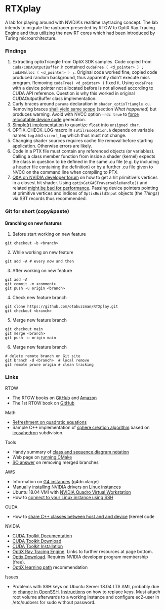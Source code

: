 # RTXplay
A lab for playing around with NVIDIA's realtime raytracing concept. The lab intends to migrate the raytracer presented by RTOW to OptiX Ray Tracing Engine and thus utilizing the new RT cores which had been introduced by Turing microarchitecture.

### Findings
1. Extracting optixTriangle from OptiX SDK samples. Code copied from `cuda/CUDAOutputBuffer.h` contained `cudaFree ( <d_pointer> ) ; cudaMalloc ( <d_pointer> ) ;`. Original code worked fine, copied code produced random background, thus apparently didn't execute miss program. Removing `cudaFree( <d_pointer> )` fixed it. Using `cudaFree` with a device pointer not allocated before is not allowed according to CUDA API reference. Question is why this worked in original CUDAOutputBuffer class implementation.
2. Curly braces around `params` declaration in `shader_optixTriangle.cu`. Removing braces [shall yield same scope](https://vladonsoftware.wordpress.com/2019/02/25/c-when-the-curly-braces-really-matter/) (section *What happened*) but produces warning. Avoid with NVCC option `-rdc true` to [force relocatable device code](https://forums.developer.nvidia.com/t/warning-extern-declaration-of-the-entity-xxxx-is-treated-as-a-static-definition/69887) generation.
3. [Simple(r) implementation](https://zeux.io/2010/12/14/quantizing-floats/) to quantize `float` into `unsigned char`.
4. OPTIX_CHECK_LOG macro in `sutil/Exception.h` depends on variable names `log` and `sizeof_log` which thus must not change.
5. Changing shader sources requires cache file removal before starting application. Otherwise errors are likely.
6. Code in a PTX file must contain any referenced objects (or variables). Calling a class member function from inside a shader (kernel) expects the class in question to be defined in the same .cu file (e.g. by including a header file containing the definition) or by a further .cu file given to NVCC on the command line when compiling to PTX.
7. [Q&A on NVIDIA developer forum](https://forums.developer.nvidia.com/t/intersection-point/81612/7) on how to get a hit primitive's vertices in a closest hit shader. Using `optixGetGASTraversableHandle()` and related [might be bad for performance](https://raytracing-docs.nvidia.com/optix7/guide/index.html#device_side_functions#vertex-random-access). Passing device pointers pointing at primitive vertices and indices of `OptixBuildInput` objects (the *Things*) via SBT records thus recommended.

### Git for short (copy&paste)

#### Branching on new features

1. Before start working on new feature
```
git checkout -b <branch>
```
2. While working on new feature
```
git add -A # every now and then
```
3. After working on new feature
```
git add -A
git commit -m <comment>
git push -u origin <branch>
```
4. Check new feature branch
```
git clone https://github.com/otabuzzman/RTXplay.git
git checkout <branch>
```
5. Merge new feature branch
```
git checkout main
git merge <branch>
git push -u origin main
```
6. Merge new feature branch
```
# delete remote branch on Git site
git branch -d <branch>  # local remove
git remote prune origin # clean tracking
```

### Links
RTOW
- The RTOW books on [GitHub](https://github.com/RayTracing/raytracing.github.io) and [Amazon](https://www.amazon.de/gp/product/B0785N5QTC/ref=series_rw_dp_sw)
- The 1st RTOW book on [GitHub](https://raytracing.github.io/books/RayTracingInOneWeekend.html)

Math
- [Refreshment on quadratic equations](http://viclw17.github.io/2018/07/16/raytracing-ray-sphere-intersection/)
- Sample C++ implementation of [sphere creation algorithm](http://paulbourke.net/geometry/platonic/sphere.cpp) based on [icosahedron](https://rechneronline.de/pi/icosahedron.php) subdivision.

Tools
- Handy summary of [class and sequence diagram notation](http://umich.edu/~eecs381/handouts/UMLNotationSummary.pdf)
- Web page on [running CMake](https://cmake.org/runningcmake/)
- [SO answer](https://stackoverflow.com/questions/6127328/how-can-i-delete-all-git-branches-which-have-been-merged?answertab=active#tab-top) on removing merged branches

AWS
- Information on [G4 instances](https://aws.amazon.com/de/ec2/instance-types/g4/) (g4dn.xlarge)
- Manually [installing NVIDIA drivers on Linux instances](https://docs.aws.amazon.com/AWSEC2/latest/UserGuide/install-nvidia-driver.html#public-nvidia-driver)
- Ubuntu 18.04 VMI with [NVIDIA Quadro Virtual Workstation](https://aws.amazon.com/marketplace/pp/B07YV3B14W?qid=1607366456238&sr=0-3&ref_=srh_res_product_title)
- How to [connect to your Linux instance using SSH](https://docs.aws.amazon.com/AWSEC2/latest/UserGuide/AccessingInstancesLinux.html)

CUDA
- How to [share C++ classes between host and and device](https://stackoverflow.com/questions/39006348/accessing-class-data-members-from-within-cuda-kernel-how-to-design-proper-host) (kernel code

NVIDIA
- [CUDA Toolkit Documentation](https://docs.nvidia.com/cuda/index.html)
- [CUDA Toolkit Download](https://developer.nvidia.com/cuda-downloads)
- [CUDA Toolkit Installation](https://docs.nvidia.com/cuda/cuda-installation-guide-linux/index.html)
- [OptiX Ray Tracing Engine](https://developer.nvidia.com/optix). Links to further resources at page bottom.
- [Optix Download](https://developer.nvidia.com/designworks/optix/download). Requires NVIDIA developer program membership (free).
- [OptiX learning path](https://forums.developer.nvidia.com/t/tutorials-webcasts/30022) recommendation

Issues
- Problems with SSH keys on Ubuntu Server 18.04 LTS AMI, probably due to [change in OpenSSH](https://sjsadowski.com/invalid-format-ssh-key/). [Instructions](https://aws.amazon.com/de/premiumsupport/knowledge-center/user-data-replace-key-pair-ec2/) on how to replace keys. Must attach root volume afterwards to a working instance and configure ec2-user in /etc/sudoers for sudo without password.
